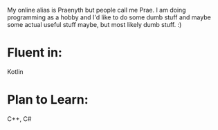 My online alias is Praenyth but people call me Prae. I am doing programming as a hobby and I'd like to do some dumb stuff and maybe some actual useful stuff maybe, but most likely dumb stuff. :)

# Fluent in:
Kotlin

# Plan to Learn:
C++, C#
